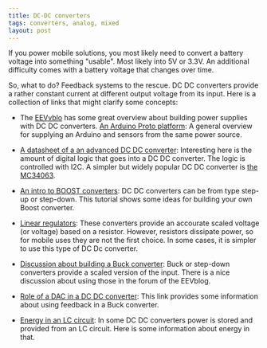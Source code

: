 ```yaml
---
title: DC-DC converters
tags: converters, analog, mixed
layout: post
---
```

If you power mobile solutions, you most likely need to convert a battery voltage into something "usable". Most likely into 5V or 3.3V. 
An additional difficulty comes with a battery voltage that changes over time.

So, what to do? Feedback systems to the rescue. DC DC converters provide a rather constant current at different output voltage from its input. Here is a collection of links that might clarify some concepts:

* The [EEVvblo](https://www.youtube.com/watch?v=-V_p1GBH4pk) has some great overview about building power supplies with DC DC converters. [An Arduino Proto platform](https://www.youtube.com/watch?v=kfBREaP93Xc): A general overview for supplying an Arduino and sensors from the same power source.

* [A datasheet of a an advanced DC DC converter](http://www.ti.com/lit/ds/symlink/lm8850.pdf): Interesting here is the amount of digital logic that goes into a DC DC converter. The logic is controlled with I2C. A simpler but widely popular DC DC converter is [the MC34063](https://www.sparkfun.com/datasheets/IC/MC34063A.pdf).

* [An intro to BOOST converters](http://reibot.org/2011/08/07/intro-to-boost-converter/): DC DC converters can be from type step-up or step-down. This tutorial shows some ideas for building your own Boost converter.

* [Linear regulators](http://en.wikipedia.org/wiki/Linear_regulator): These converters provide an accourate scaled voltage (or voltage) based on a resistor. However, resistors dissipate power, so for mobile uses they are not the first choice. In some cases, it is simpler to use this type of DC Dc converter.

* [Discussion about building a Buck converter](http://www.eevblog.com/forum/beginners/%28how-to%29-arduino-digitally-controlled-step-down-buck-dc-converter/): Buck or step-down converters provide a scaled version of the input. There is a nice discussion about using those in the forum of the EEVblog.

* [Role of a DAC in a DC DC converter](http://www.microchip.com/forums/m688260.aspx): This link provides some information about using feedback in a Buck converter.

* [Energy in an LC circuit](http://www.tpub.com/neets/book9/34d.htm): In some DC DC converters power is stored and provided from an LC circuit. Here is some information about energy in that.

